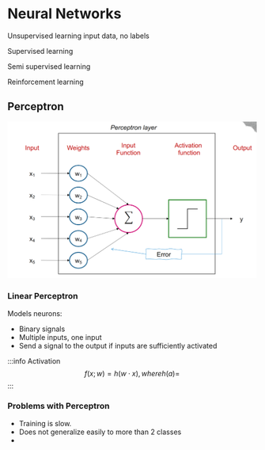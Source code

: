# Neural Networks

Unsupervised learning
input data, no labels

Supervised learning

Semi supervised learning

Reinforcement learning

## Perceptron

![perceptron](../../img/perceptron.png)

### Linear Perceptron
Models neurons:
+ Binary signals
+ Multiple inputs, one input
+ Send a signal to the output if inputs are sufficiently activated

:::info Activation
$$f(x;w) = h(w\cdot x), where h(a) = $$
:::

### Problems with Perceptron

+ Training is slow.
+ Does not generalize easily to more than 2 classes
+ 
